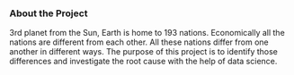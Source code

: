 ### About the Project


3rd planet from the Sun, Earth is home to 193 nations. Economically all the nations are different from each other. All these nations differ from one another in different ways. The purpose of this project is to identify those differences and investigate the root cause with the help of data science.

